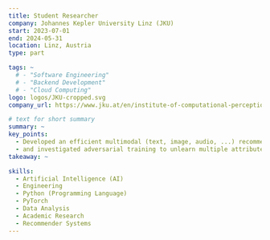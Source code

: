 ```yaml
---
title: Student Researcher
company: Johannes Kepler University Linz (JKU)
start: 2023-07-01
end: 2024-05-31
location: Linz, Austria
type: part

tags: ~
  # - "Software Engineering"
  # - "Backend Development"
  # - "Cloud Computing"
logo: logos/JKU-cropped.svg
company_url: https://www.jku.at/en/institute-of-computational-perception/

# text for short summary
summary: ~
key_points: 
  - Developed an efficient multimodal (text, image, audio, ...) recommender systems for missing modality and cold-start scenarios, 
  - and investigated adversarial training to unlearn multiple attributes simultaneously from VAEs.
takeaway: ~

skills: 
  - Artificial Intelligence (AI)
  - Engineering
  - Python (Programming Language)
  - PyTorch
  - Data Analysis
  - Academic Research
  - Recommender Systems
---
```

